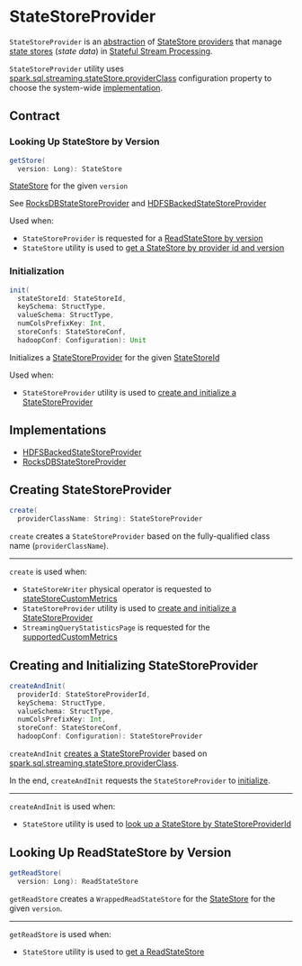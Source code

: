 # StateStoreProvider

`StateStoreProvider` is an [abstraction](#contract) of [StateStore providers](#implementations) that manage [state stores](#getStore) (_state data_) in [Stateful Stream Processing](index.md).

`StateStoreProvider` utility uses [spark.sql.streaming.stateStore.providerClass](../configuration-properties.md#spark.sql.streaming.stateStore.providerClass) configuration property to choose the system-wide [implementation](#implementations).

## Contract

### <span id="getStore"> Looking Up StateStore by Version

```scala
getStore(
  version: Long): StateStore
```

[StateStore](StateStore.md) for the given `version`

See [RocksDBStateStoreProvider](RocksDBStateStoreProvider.md#getStore) and [HDFSBackedStateStoreProvider](HDFSBackedStateStoreProvider.md#getStore)

Used when:

* `StateStoreProvider` is requested for a [ReadStateStore by version](#getReadStore)
* `StateStore` utility is used to [get a StateStore by provider id and version](StateStore.md#get)

### <span id="init"> Initialization

```scala
init(
  stateStoreId: StateStoreId,
  keySchema: StructType,
  valueSchema: StructType,
  numColsPrefixKey: Int,
  storeConfs: StateStoreConf,
  hadoopConf: Configuration): Unit
```

Initializes a [StateStoreProvider](StateStoreProvider.md) for the given [StateStoreId](StateStoreId.md)

Used when:

* `StateStoreProvider` utility is used to [create and initialize a StateStoreProvider](#createAndInit)

## Implementations

* [HDFSBackedStateStoreProvider](HDFSBackedStateStoreProvider.md)
* [RocksDBStateStoreProvider](RocksDBStateStoreProvider.md)

## <span id="create"> Creating StateStoreProvider

```scala
create(
  providerClassName: String): StateStoreProvider
```

`create` creates a `StateStoreProvider` based on the fully-qualified class name (`providerClassName`).

---

`create` is used when:

* `StateStoreWriter` physical operator is requested to [stateStoreCustomMetrics](../physical-operators/StateStoreWriter.md#stateStoreCustomMetrics)
* `StateStoreProvider` utility is used to [create and initialize a StateStoreProvider](#createAndInit)
* `StreamingQueryStatisticsPage` is requested for the [supportedCustomMetrics](../webui/StreamingQueryStatisticsPage.md#supportedCustomMetrics)

## <span id="createAndInit"> Creating and Initializing StateStoreProvider

```scala
createAndInit(
  providerId: StateStoreProviderId,
  keySchema: StructType,
  valueSchema: StructType,
  numColsPrefixKey: Int,
  storeConf: StateStoreConf,
  hadoopConf: Configuration): StateStoreProvider
```

`createAndInit` [creates a StateStoreProvider](#create) based on [spark.sql.streaming.stateStore.providerClass](../configuration-properties.md#spark.sql.streaming.stateStore.providerClass).

In the end, `createAndInit` requests the `StateStoreProvider` to [initialize](#init).

---

`createAndInit` is used when:

* `StateStore` utility is used to [look up a StateStore by StateStoreProviderId](StateStore.md#getStateStoreProvider)

## <span id="getReadStore"> Looking Up ReadStateStore by Version

```scala
getReadStore(
  version: Long): ReadStateStore
```

`getReadStore` creates a `WrappedReadStateStore` for the [StateStore](#getStore) for the given `version`.

---

`getReadStore` is used when:

* `StateStore` utility is used to [get a ReadStateStore](StateStore.md#getReadOnly)
